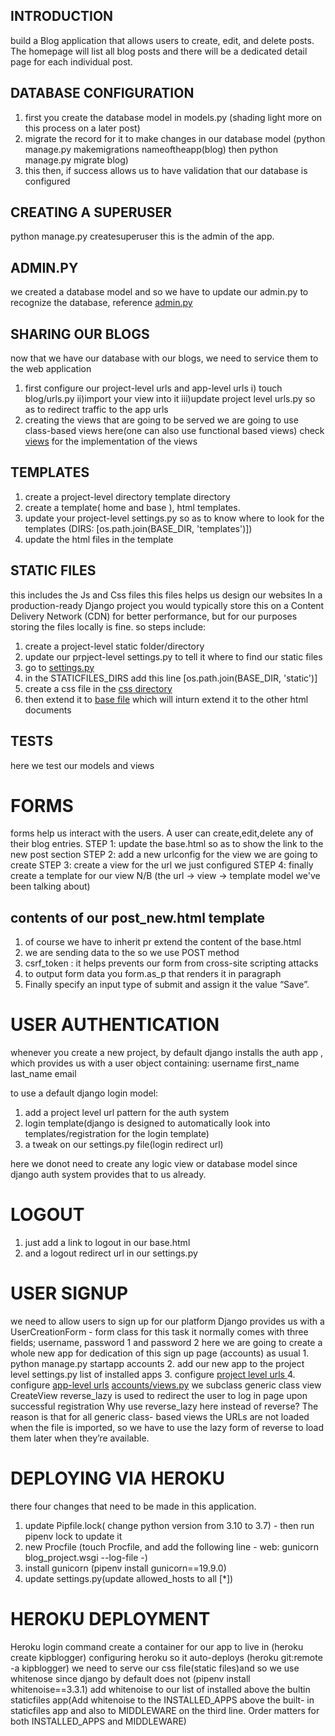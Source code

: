 ## INTRODUCTION
build a Blog application that allows users to create, edit, and delete
posts. The homepage will list all blog posts and there will be a dedicated detail page
for each individual post.
## DATABASE CONFIGURATION
1. first you create the database model in models.py
    (shading light more on this process on a later post)
2. migrate the record for it to make changes in our database model
    (python manage.py makemigrations nameoftheapp(blog) then python manage.py migrate blog)
3. this then, if success allows us to have validation that our database is configured

## CREATING A SUPERUSER
python manage.py createsuperuser
this is the admin of the app.

## ADMIN.PY
we created a database model and so we have to update our admin.py to recognize the database, reference [admin.py](./blog/admin.py)

## SHARING OUR BLOGS
now that we have our database with our blogs, we need to service them to the web application
1. first configure our project-level urls and app-level urls
    i) touch blog/urls.py
    ii)import your view into it
    iii)update project level urls.py so as to redirect traffic to the app urls
2. creating the views that are going to be served
    we are going to use class-based views here(one can also use functional based views)
    check [views](./blog/views.py) for the implementation of the views

## TEMPLATES
1. create a project-level directory template directory
2. create a template( home and base ), html templates.
3. update your project-level settings.py so as to know where to look for the templates (DIRS: [os.path.join(BASE_DIR, 'templates')])
4. update the html files in the template

## STATIC FILES
this includes the Js and Css files
this files helps us design our websites
In a production-ready Django project you would typically store this on a Content
Delivery Network (CDN) for better performance, but for our purposes storing the
files locally is fine.
so steps include:
1. create a project-level static folder/directory
2. update our prpject-level settings.py to tell it where to find our static files
3. go to [settings.py](./blog_project/settings.py)
4. in the STATICFILES_DIRS add this line [os.path.join(BASE_DIR, 'static')]
5. create a css file in the [css directory](./static/css/base.css)
6. then extend it to [base file](./templates/base.html) which will inturn extend it to the other html documents



## TESTS
here we test our models and views



# FORMS
forms help us interact with the users.  A user can create,edit,delete any of their blog entries.
STEP 1:
    update the base.html so as to show the link to the new post section
STEP 2:
    add a new urlconfig for the view we are going to create
STEP 3:
    create a view for the url we just configured
STEP 4:
    finally create a template for our view
N/B (the url -> view -> template model we've been talking about)

## contents of our post_new.html template
1. of course we have to inherit pr extend the content of the base.html
2. we are sending data to the so we use POST method
3. csrf_token : it helps prevents our form from cross-site scripting attacks
4. to output form data you form.as_p that renders it in paragraph
5. Finally specify an input type of submit and assign it the value “Save”.


# USER AUTHENTICATION
whenever you create a new project, by default django installs the auth app , which provides us with a user object containing:
username
first_name
last_name
email

to use a default django login model:
1. add a project level url pattern for the auth system
2. login template(django is designed to automatically look into templates/registration for the login template)
3. a tweak on our settings.py file(login redirect url)

here we donot need to create any logic view or database model since django auth system provides that to us already.

# LOGOUT
1. just add a link to logout in our base.html
2. and a logout redirect url in our settings.py

# USER SIGNUP
we need to allow users to sign up for our platform
Django provides us with a UserCreationForm - form class for this task
it normally comes with three fields; username, password 1 and password 2
here we are going to create a whole new app for dedication of this sign up page (accounts)
 as usual
    1. python manage.py startapp accounts
    2. add our new app to the project level settings.py list of installed apps
    3. configure [project level urls ](./blog_project/urls.py)
    4. configure [app-level urls](./accounts/urls.py)
    [accounts/views.py](./accounts/views.py)
        we subclass generic class view CreateView
        reverse_lazy is used to redirect the user to log in page upon successful registration
        Why use reverse_lazy here instead of reverse? The reason is that for all generic class-
        based views the URLs are not loaded when the file is imported, so we have to use the
        lazy form of reverse to load them later when they’re available.

# DEPLOYING VIA HEROKU
there four changes that need to be made in this application.
1. update Pipfile.lock( change python version from 3.10 to 3.7) - then run pipenv lock to update it
2. new Procfile (touch Procfile, and add the following line - web: gunicorn blog_project.wsgi --log-file -)
3. install gunicorn (pipenv install gunicorn==19.9.0)
4. update settings.py(update allowed_hosts to all [*])

# HEROKU DEPLOYMENT
Heroku login command
create a container for our app to live in (heroku create kipblogger)
configuring heroku so it auto-deploys (heroku git:remote -a kipblogger)
we need to serve our css file(static files)and so we use whitenose since django by default does not (pipenv install whitenoise==3.3.1)
add whitenoise to our list of installed above the bultin staticfiles app(Add whitenoise to the INSTALLED_APPS above the built-
in staticfiles app and also to MIDDLEWARE on the third line. Order matters for both
INSTALLED_APPS and MIDDLEWARE)